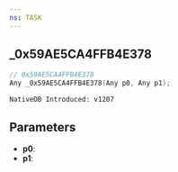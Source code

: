 ```yaml
---
ns: TASK
---
```

## _0x59AE5CA4FFB4E378

```c
// 0x59AE5CA4FFB4E378
Any _0x59AE5CA4FFB4E378(Any p0, Any p1);
```

```
NativeDB Introduced: v1207
```

## Parameters
* **p0**:
* **p1**:

